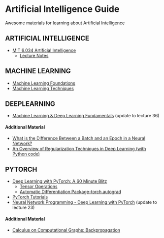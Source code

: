 # Artificial Intelligence Guide
Awesome materials for learning about Artificial Intelligence

## ARTIFICIAL INTELLIGENCE
* [MIT 6.034 Artificial Intelligence](https://ocw.mit.edu/courses/electrical-engineering-and-computer-science/6-034-artificial-intelligence-fall-2010/)
  * [Lecture Notes](Notes/Artificial_Intelligence_Lecture_Notes.pdf)

## MACHINE LEARNING
* [Machine Learning Foundations](https://www.youtube.com/watch?v=nQvpFSMPhr0&list=PLXVfgk9fNX2I7tB6oIINGBmW50rrmFTqf)
* [Machine Learning Techniques](https://www.youtube.com/watch?v=A-GxGCCAIrg&list=PLXVfgk9fNX2IQOYPmqjqWsNUFl2kpk1U2)

## DEEPLEARNING
* [Machine Learning & Deep Learning Fundamentals](http://deeplizard.com/learn/playlist/PLZbbT5o_s2xq7LwI2y8_QtvuXZedL6tQU) (update to lecture 36)
#### Additional Material 
* [What is the Difference Between a Batch and an Epoch in a Neural Network?](https://machinelearningmastery.com/difference-between-a-batch-and-an-epoch/)
* [An Overview of Regularization Techniques in Deep Learning (with Python code)](https://www.analyticsvidhya.com/blog/2018/04/fundamentals-deep-learning-regularization-techniques/)

## PYTORCH
* [Deep Learning with PyTorch: A 60 Minute Blitz](https://pytorch.org/tutorials/beginner/deep_learning_60min_blitz.html)
  * [Tensor Operations](https://pytorch.org/docs/stable/torch.html)
  * [Automatic Differentiation Package-torch.autograd](https://pytorch.org/docs/stable/autograd.html#module-torch.autograd)
* [PyTorch Tutorials](https://pytorch.org/tutorials/)
* [Neural Network Programming - Deep Learning with PyTorch](http://deeplizard.com/learn/playlist/PLZbbT5o_s2xrfNyHZsM6ufI0iZENK9xgG) (update to lecture 23)
#### Additional Material 
* [Calculus on Computational Graphs: Backpropagation](http://colah.github.io/posts/2015-08-Backprop/)
